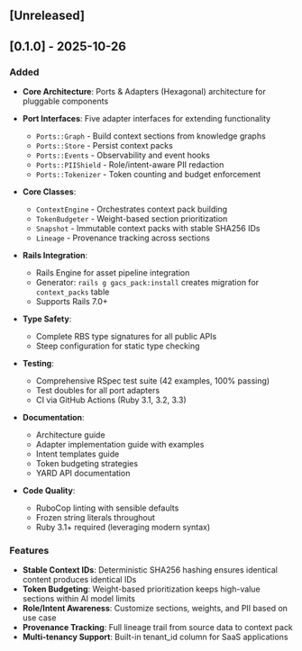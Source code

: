 ## [Unreleased]

## [0.1.0] - 2025-10-26

### Added

- **Core Architecture**: Ports & Adapters (Hexagonal) architecture for pluggable components
- **Port Interfaces**: Five adapter interfaces for extending functionality
  - `Ports::Graph` - Build context sections from knowledge graphs
  - `Ports::Store` - Persist context packs
  - `Ports::Events` - Observability and event hooks
  - `Ports::PIIShield` - Role/intent-aware PII redaction
  - `Ports::Tokenizer` - Token counting and budget enforcement

- **Core Classes**:
  - `ContextEngine` - Orchestrates context pack building
  - `TokenBudgeter` - Weight-based section prioritization
  - `Snapshot` - Immutable context packs with stable SHA256 IDs
  - `Lineage` - Provenance tracking across sections

- **Rails Integration**:
  - Rails Engine for asset pipeline integration
  - Generator: `rails g gacs_pack:install` creates migration for `context_packs` table
  - Supports Rails 7.0+

- **Type Safety**:
  - Complete RBS type signatures for all public APIs
  - Steep configuration for static type checking

- **Testing**:
  - Comprehensive RSpec test suite (42 examples, 100% passing)
  - Test doubles for all port adapters
  - CI via GitHub Actions (Ruby 3.1, 3.2, 3.3)

- **Documentation**:
  - Architecture guide
  - Adapter implementation guide with examples
  - Intent templates guide
  - Token budgeting strategies
  - YARD API documentation

- **Code Quality**:
  - RuboCop linting with sensible defaults
  - Frozen string literals throughout
  - Ruby 3.1+ required (leveraging modern syntax)

### Features

- **Stable Context IDs**: Deterministic SHA256 hashing ensures identical content produces identical IDs
- **Token Budgeting**: Weight-based prioritization keeps high-value sections within AI model limits
- **Role/Intent Awareness**: Customize sections, weights, and PII based on use case
- **Provenance Tracking**: Full lineage trail from source data to context pack
- **Multi-tenancy Support**: Built-in tenant_id column for SaaS applications
